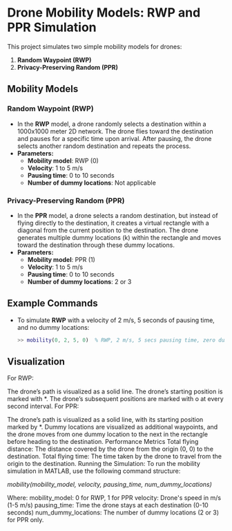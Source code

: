 # Drone Mobility Models: RWP and PPR Simulation

This project simulates two simple mobility models for drones:

1. **Random Waypoint (RWP)**
2. **Privacy-Preserving Random (PPR)**

## Mobility Models

### Random Waypoint (RWP)
- In the **RWP** model, a drone randomly selects a destination within a 1000x1000 meter 2D network. The drone flies toward the destination and pauses for a specific time upon arrival. After pausing, the drone selects another random destination and repeats the process.
- **Parameters:**
  - **Mobility model**: RWP (0)
  - **Velocity**: 1 to 5 m/s
  - **Pausing time**: 0 to 10 seconds
  - **Number of dummy locations**: Not applicable

### Privacy-Preserving Random (PPR)
- In the **PPR** model, a drone selects a random destination, but instead of flying directly to the destination, it creates a virtual rectangle with a diagonal from the current position to the destination. The drone generates multiple dummy locations (k) within the rectangle and moves toward the destination through these dummy locations.
- **Parameters:**
  - **Mobility model**: PPR (1)
  - **Velocity**: 1 to 5 m/s
  - **Pausing time**: 0 to 10 seconds
  - **Number of dummy locations**: 2 or 3

## Example Commands
- To simulate **RWP** with a velocity of 2 m/s, 5 seconds of pausing time, and no dummy locations:
  ```matlab
  >> mobility(0, 2, 5, 0)  % RWP, 2 m/s, 5 secs pausing time, zero dummy location

## Visualization
For RWP:

The drone’s path is visualized as a solid line.
The drone’s starting position is marked with *.
The drone’s subsequent positions are marked with o at every second interval.
For PPR:

The drone’s path is visualized as a solid line, with its starting position marked by *.
Dummy locations are visualized as additional waypoints, and the drone moves from one dummy location to the next in the rectangle before heading to the destination.
Performance Metrics
Total flying distance: The distance covered by the drone from the origin (0, 0) to the destination.
Total flying time: The time taken by the drone to travel from the origin to the destination.
Running the Simulation:
To run the mobility simulation in MATLAB, use the following command structure:

*mobility(mobility_model, velocity, pausing_time, num_dummy_locations)*

Where:
mobility_model: 0 for RWP, 1 for PPR
velocity: Drone's speed in m/s (1-5 m/s)
pausing_time: Time the drone stays at each destination (0-10 seconds)
num_dummy_locations: The number of dummy locations (2 or 3) for PPR only.
